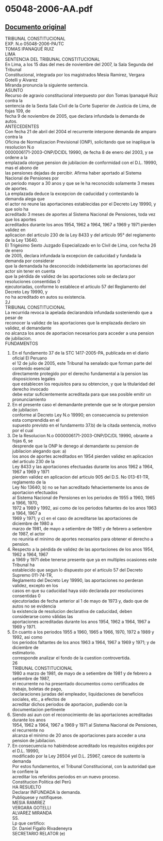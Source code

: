 
05048-2006-AA.pdf
=================
  
[Documento original](https://tc.gob.pe/jurisprudencia/2008/05048-2006-AA.pdf)  
---  
TRIBUNAL CONSTITUCIONAL  
EXP. N.o 05048-2006-PA/TC  
TOMAS IPANAQUÉ RUIZ  
LIMA  
SENTENCIA DEL TRIBUNAL CONSTITUCIONAL  
En Lima, a los 15 dias del mes de noviembre del 2007, la Sala Segunda del Tribunal  
Constitucional, integrada por los magistrados Mesia Ramirez, Vergara Gotelli y Alvarez  
Miranda pronuncia la siguiente sentencia.  
ASUNTO  
Recurso de agravio constitucional interpuesto por don Tomas Ipanaqué Ruiz contra la  
sentencia de la Sexta Sala Civil de la Corte Superior de Justicia de Lima, de fojas 109, de  
fecha 9 de noviembre de 2005, que declara infundada la demanda de autos.  
ANTECEDENTES  
Con fecha 21 de abril del 2004 el recurrente interpone demanda de amparo contra la  
Oficina de Normalizacion Previsional (ONP), solicitando que se inaplique la resolucion N.o  
0000006171-2003-ONP/DCIDL 19990, de fecha 8 de enero del 2003, y se ordene a la  
emplazada otorgue pension de jubilacion de conformidad con el D.L. 19990, mas el abono de  
las pensiones dejadas de percibir. Afirma haber aportado al Sistema Nacional de Pensiones por  
un periodo mayor a 30 anos y que se le ha reconocido solamente 3 meses de aportes.  
La emplazada deduce la excepcion de caducidad y contestando la demanda alega que  
el actor no reune las aportaciones establecidas por el Decreto Ley 19990, y que solo ha  
acreditado 3 meses de aportes al Sistema Nacional de Pensiones, toda vez que los aportes  
acreditados durante los anos 1954, 1962 a 1964, 1967 a 1969 y 1971 pierden validez en  
aplicacion del articulo 230 de la Ley 8433 y del articulo 95° del reglamento de la Ley 13640.  
El Trigésimo Sexto Juzgado Especializado en lo Civil de Lima, con fecha 26 de enero  
de 2005, declara infundada la excepcion de caducidad y fundada la demanda por considerar  
que la demandada ha desconocido indebidamente las aportaciones del actor sin tener en cuenta  
que la pérdida de validez de las aportaciones solo se declara por resoluciones consentidas 0  
ejecutoriadas, conforme lo establece el articulo 57 del Reglamento del Decreto Ley 19990, y  
no ha acreditado en autos su existencia.  
2J  
TRIBUNAL CONSTITUCIONAL  
La recurrida revoca la apelada declarandola infundada sosteniendo que a pesar de  
reconocer la validez de las aportaciones que la emplazada declaro sin validez, el demandante  
no alcanza los anos de aportacion necesarios para acceder a una pension de jubilacion.  
FUNDAMENTOS  
1. En el fundamento 37 de la STC 1417-2005-PA, publicada en el diario oficial El Peruano  
el 12 de julio de 2005, este Tribunal ha senalado que forman parte del contenido esencial  
directamente protegido por el derecho fundamental a la pension las disposiciones legales  
que establecen los requisitos para su obtencion, y que la titularidad del derecho invocado  
debe estar suficientemente acreditada para que sea posible emitir un pronunciamiento  
2. En el presente caso el demandante pretende que se le otorgue pension de jubilacion  
conforme al Decreto Ley N.o 19990; en consecuencia su pretension esta comprendida en el  
supuesto previsto en el fundamento 37.b) de la citada sentencia, motivo por el cual  
3. De la Resolucion N.o 0000006171-2003-ONP/DC/DL 19990, obrante a fojas 6, se  
desprende que la ONP le denego al demandante su pension de jubilacion alegando que: a)  
los anos de aportes acreditados en 1954 pierden validez en aplicacion del articulo 230 de la  
Ley 8433 y las aportaciones efectuadas durante los anos 1962 a 1964, 1967 a 1969 y 1971  
pierden validez en aplicacion del articulo 905 del D.S. No 013-61-TR, reglamento de la  
Ley No 13640; b) no se han acreditado fehacientemente los anos de aportacion efectuados  
al Sistema Nacional de Pensiones en los periodos de 1955 a 1960, 1965 a 1966, 1970,  
1972 a 1989 y 1992, asi como de los periodos faltantes de los anos 1963 a 1964, 1967 a  
1969 y 1971; y c) en el caso de acreditarse las aportaciones de diciembre de 1980 a  
marzo de 1981, de mayo a setiembre de 1981 y de febrero a setiembre de 1987, el actor  
no reuniria el minimo de aportes necesarios para obtener el derecho a pension.  
4. Respecto a la pérdida de validez de las aportaciones de los anos 1954, 1962 a 1964, 1967  
a 1969 y 1971 debe tenerse presente que ya en multiples ocasiones este Tribunal ha  
establecido que segun lo dispuesto por el articulo 57 del Decreto Supremo 011-74-TR,  
Reglamento del Decreto Ley 19990, las aportaciones no perderan validez, excepto en los  
casos en que su caducidad haya sido declarada por resoluciones consentidas 0  
ejecutoriadas de fecha anterior al 1 de mayo de 1973 y, dado que de autos no se evidencia  
la existencia de resolucion declarativa de caducidad, deben considerarse como vâlidas las  
aportaciones acreditadas durante los anos 1954, 1962 a 1964, 1967 a 1969 y 1971.  
5. En cuanto a los periodos 1955 a 1960, 1965 a 1966, 1970, 1972 a 1989 y 1992, asi como  
los periodos faltantes de los anos 1963 a 1964, 1967 a 1969 y 1971; y de diciembre de  
estimatorio.  
corresponde analizar el fondo de la cuestion controvertida.  
26  
TRIBUNAL CONSTITUCIONAL  
1980 a marzo de 1981, de mayo de a setiembre de 1981 y de febrero a setiembre de 1987,  
el recurrente no ha presentado documentos como certificados de trabajo, boletas de pago,  
declaraciones juradas del empleador, liquidaciones de beneficios sociales, etc., a efectos de  
acreditar dichos periodos de aportacion, pudiendo con la documentacion pertinente  
6. Siendo asi aun con el reconocimiento de las aportaciones acreditadas durante los anos  
1954, 1962 a 1964, 1967 a 1969 y 1971 al Sistema Nacional de Pensiones, el recurrente no  
alcanza el minimo de 20 anos de aportaciones para acceder a una pension de jubilacion.  
7. En consecuencia no habiéndose acreditado los requisitos exigidos por el D.L. 19990,  
modificado por la Ley 26504 yel D.L. 25967, carece de sustento la demanda  
Por estos fundamentos, el Tribunal Constitucional, con la autoridad que le confiere la  
acreditar los referidos periodos en un nuevo proceso.  
Constitucion Politica del Perû  
HA RESUELTO  
Declarar INFUNDADA la demanda.  
Publiquese y notifiquese.  
MESIA RAMIREZ  
VERGARA GOTELLI  
ALVAREZ MIRANDA  
SS.  
Lp que certifico:  
Dr. Daniel Figallo Rivadeneyra  
SECRETARIO RELATOR (e)